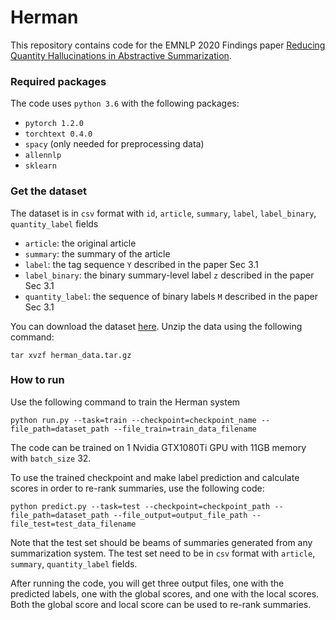 # Herman
This repository contains code for the EMNLP 2020 Findings paper [Reducing Quantity Hallucinations in Abstractive Summarization](https://aclanthology.org/2020.findings-emnlp.203/).

### Required packages
The code uses `python 3.6` with the following packages:

- `pytorch 1.2.0`
- `torchtext 0.4.0` 
- `spacy` (only needed for preprocessing data)
- `allennlp`
- `sklearn`

### Get the dataset
The dataset is in `csv` format with `id`, `article`, `summary`, `label`, `label_binary`, `quantity_label` fields

- `article`: the original article
- `summary`: the summary of the article
- `label`: the tag sequence `Y` described in the paper Sec 3.1
- `label_binary`: the binary summary-level label `z` described in the paper Sec 3.1
- `quantity_label`: the sequence of binary labels `M` described in the paper Sec 3.1

You can download the dataset [here](https://drive.google.com/file/d/1N5271KSvY6U2vt-spipPhlvQDtFPUpdL/view?usp=sharing). Unzip the data using the following command:
```
tar xvzf herman_data.tar.gz 
```

### How to run
Use the following command to train the Herman system 
```
python run.py --task=train --checkpoint=checkpoint_name --file_path=dataset_path --file_train=train_data_filename
```
The code can be trained on 1 Nvidia GTX1080Ti GPU with 11GB memory with `batch_size` 32. 

To use the trained checkpoint and make label prediction and calculate scores in order to re-rank summaries, use the following code:
```
python predict.py --task=test --checkpoint=checkpoint_path --file_path=dataset_path --file_output=output_file_path --file_test=test_data_filename
``` 
Note that the test set should be beams of summaries generated from any summarization system. The test set need to be in `csv` format with `article`, `summary`, `quantity_label` fields.

After running the code, you will get three output files, one with the predicted labels, one with the global scores, and one with the local scores. Both the global score and local score can be used to re-rank summaries. 
